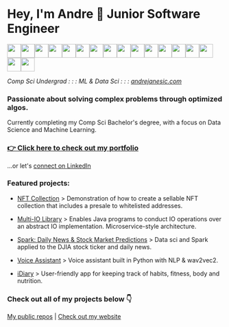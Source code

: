 <h1>Hey, I'm Andre 👋 Junior Software Engineer</h1>

<p><img width="32px" height="32px" src="https://cdn.jsdelivr.net/gh/devicons/devicon/icons/java/java-original-wordmark.svg" /><img width="32px" height="32px" src="https://cdn.jsdelivr.net/gh/devicons/devicon/icons/python/python-original.svg" /><img width="32px" height="32px" src="https://cdn.jsdelivr.net/gh/devicons/devicon/icons/c/c-original.svg" /><img width="32px" height="32px" src="https://cdn.jsdelivr.net/gh/devicons/devicon/icons/solidity/solidity-original.svg" /><img width="32px" height="32px" src="https://cdn.jsdelivr.net/gh/devicons/devicon/icons/ruby/ruby-original-wordmark.svg" /><img width="32px" height="32px" src="https://cdn.jsdelivr.net/gh/devicons/devicon/icons/php/php-plain.svg" /><img width="32px" height="32px" src="https://cdn.jsdelivr.net/gh/devicons/devicon/icons/javascript/javascript-original.svg" /><img width="32px" height="32px" src="https://cdn.jsdelivr.net/gh/devicons/devicon/icons/typescript/typescript-original.svg" /><img width="32px" height="32px" src="https://cdn.jsdelivr.net/gh/devicons/devicon/icons/tensorflow/tensorflow-original.svg" /><img width="32px" height="32px" src="https://cdn.jsdelivr.net/gh/devicons/devicon/icons/react/react-original.svg" /><img width="32px" height="32px" src="https://cdn.jsdelivr.net/gh/devicons/devicon/icons/postgresql/postgresql-original-wordmark.svg" /><img width="32px" height="32px" src="https://cdn.jsdelivr.net/gh/devicons/devicon/icons/mysql/mysql-original-wordmark.svg" /><img width="32px" height="32px" src="https://cdn.jsdelivr.net/gh/devicons/devicon/icons/apachekafka/apachekafka-original-wordmark.svg" /><img width="32px" height="32px" src="https://cdn.jsdelivr.net/gh/devicons/devicon/icons/amazonwebservices/amazonwebservices-original-wordmark.svg" /><img width="32px" height="32px" src="https://cdn.jsdelivr.net/gh/devicons/devicon/icons/digitalocean/digitalocean-original-wordmark.svg" /><img width="32px" height="32px" src="https://cdn.jsdelivr.net/gh/devicons/devicon/icons/codeigniter/codeigniter-plain-wordmark.svg" /><img width="32px" height="32px" src="https://cdn.jsdelivr.net/gh/devicons/devicon/icons/docker/docker-original-wordmark.svg" /></p>

_Comp Sci Undergrad : : : ML & Data Sci : : : <a href="https://andrejanesic.com" target="_blank">andrejanesic.com</a>_

<h3>Passionate about solving complex problems through optimized algos.</h3>

Currently completing my Comp Sci Bachelor's degree, with a focus on Data Science and Machine Learning.

<h3><a href="https://andrejanesic.com" target="_blank">👉 Click here to check out my portfolio</a></h3>

...or let's <a href="https://www.linkedin.com/in/andreja-nesic/" target="_blank">connect on LinkedIn</a>

<h3>Featured projects:</h3>

* [NFT Collection](https://github.com/andrejanesic/NFT-Collection) > Demonstration of how to create a sellable NFT collection that includes a presale to whitelisted addresses.

* [Multi-IO Library](https://github.com/andrejanesic/Multi-IO-Library) > Enables Java programs to conduct IO operations over an abstract IO implementation. Microservice-style architecture.

* [Spark: Daily News & Stock Market Predictions](https://github.com/andrejanesic/Spark-News-Stock-Market-Prediction) > Data sci and Spark applied to the DJIA stock ticker and daily news.

* [Voice Assistant](https://github.com/andrejanesic/Voice-Assistant) > Voice assistant built in Python with NLP & wav2vec2.

* [iDiary](https://github.com/andrejanesic/iDiary) > User-friendly app for keeping track of habits, fitness, body and nutrition.

<h3>Check out all of my projects below 👇</h3>

[My public repos](https://github.com/andrejanesic?tab=repositories&sort=stargazers) | [Check out my website](https://andrejanesic.com)
